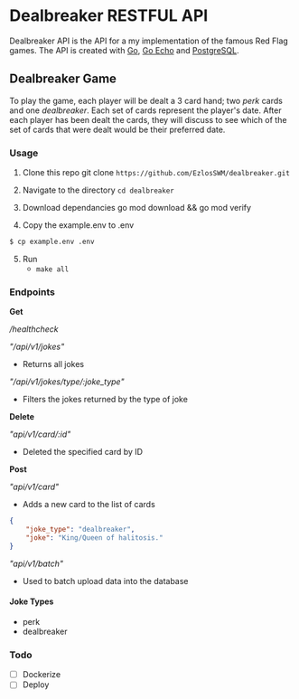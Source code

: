 # Dealbreaker RESTFUL API  
Dealbreaker API is the API for a my implementation of the famous Red Flag games. The API is created with [Go](https://go.dev/), [Go Echo](https://echo.labstack.com/) and [PostgreSQL](https://www.postgresql.org/).

## Dealbreaker Game 
To play the game, each player will be dealt a 3 card hand; two *perk* cards and one *dealbreaker*. Each set of cards represent the player's date. After each player has been dealt the cards, they will discuss to see which of the set of cards that were dealt would be their preferred date. 

### Usage 
1. Clone this repo git clone `https://github.com/EzlosSWM/dealbreaker.git`

2. Navigate to the directory `cd dealbreaker`

3. Download dependancies go mod download && go mod verify

4. Copy the example.env to .env
```bash 
$ cp example.env .env
```

5. Run 
    - `make all`

### Endpoints 
**Get**

*/healthcheck*

*"/api/v1/jokes"*
- Returns all jokes

*"/api/v1/jokes/type/:joke_type"* 
- Filters the jokes returned by the type of joke 

**Delete**

*"api/v1/card/:id"*
- Deleted the specified card by ID 

**Post**

*"api/v1/card"*
- Adds a new card to the list of cards 
```JSON
{
    "joke_type": "dealbreaker",
    "joke": "King/Queen of halitosis."
}
```

*"api/v1/batch"*
- Used to batch upload data into the database 

#### Joke Types 
- perk 
- dealbreaker

### Todo 
- [ ] Dockerize
- [ ] Deploy